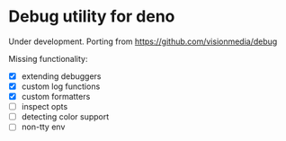 # Debug utility for deno

Under development. Porting from https://github.com/visionmedia/debug

Missing functionality:

- [x] extending debuggers
- [x] custom log functions
- [x] custom formatters
- [ ] inspect opts
- [ ] detecting color support
- [ ] non-tty env
